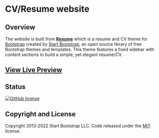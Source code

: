 # **CV/Resume website**

## **Overview**

The website is built from [**Resume**](https://startbootstrap.com/theme/resume/) which is a resume and CV theme for [Bootstrap](https://getbootstrap.com/) created by [Start Bootstrap](https://startbootstrap.com/), an open source library of free Bootstrap themes and templates. This theme features a fixed sidebar with content sections to build a simple, yet elegant resume/CV.


## **[View Live Preview](https://djeutsch.github.io/ldjeutchouang)**


## **Status**

[![GitHub license](https://img.shields.io/badge/license-MIT-blue.svg)](https://raw.githubusercontent.com/StartBootstrap/startbootstrap-resume/master/LICENSE)



## **Copyright and License**

Copyright 2013-2022 Start Bootstrap LLC. Code released under the [MIT](https://github.com/StartBootstrap/startbootstrap-resume/blob/master/LICENSE) license.
